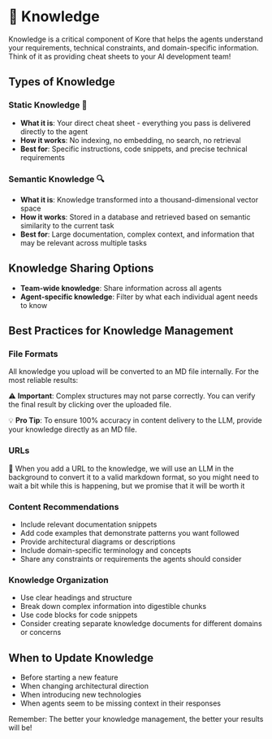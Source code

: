 # 🧠 Knowledge

Knowledge is a critical component of Kore that helps the agents understand your requirements, technical constraints, and domain-specific information. Think of it as providing cheat sheets to your AI development team!

## Types of Knowledge

### Static Knowledge 📄

- **What it is**: Your direct cheat sheet - everything you pass is delivered directly to the agent
- **How it works**: No indexing, no embedding, no search, no retrieval
- **Best for**: Specific instructions, code snippets, and precise technical requirements

### Semantic Knowledge 🔍

- **What it is**: Knowledge transformed into a thousand-dimensional vector space
- **How it works**: Stored in a database and retrieved based on semantic similarity to the current task
- **Best for**: Large documentation, complex context, and information that may be relevant across multiple tasks

## Knowledge Sharing Options

- **Team-wide knowledge**: Share information across all agents
- **Agent-specific knowledge**: Filter by what each individual agent needs to know

## Best Practices for Knowledge Management

### File Formats

All knowledge you upload will be converted to an MD file internally. For the most reliable results:

⚠️ **Important**: Complex structures may not parse correctly. You can verify the final result by clicking over the uploaded file.

💡 **Pro Tip**: To ensure 100% accuracy in content delivery to the LLM, provide your knowledge directly as an MD file.

### URLs

🚓 When you add a URL to the knowledge, we will use an LLM in the background to convert it to a valid markdown format, so you might need to wait a bit while this is happening, but we promise that it will be worth it

### Content Recommendations

- Include relevant documentation snippets
- Add code examples that demonstrate patterns you want followed
- Provide architectural diagrams or descriptions
- Include domain-specific terminology and concepts
- Share any constraints or requirements the agents should consider

### Knowledge Organization

- Use clear headings and structure
- Break down complex information into digestible chunks
- Use code blocks for code snippets
- Consider creating separate knowledge documents for different domains or concerns

## When to Update Knowledge

- Before starting a new feature
- When changing architectural direction
- When introducing new technologies
- When agents seem to be missing context in their responses

Remember: The better your knowledge management, the better your results will be!